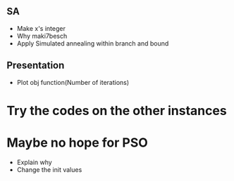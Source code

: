 ## SA

- Make x's integer
- Why maki7besch
- Apply Simulated annealing within branch and bound

## Presentation
- Plot obj function(Number of iterations)

# Try the codes on the other instances

# Maybe no hope for PSO

- Explain why
- Change the init values
